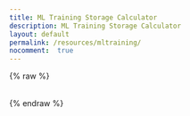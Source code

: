 ```yaml
---
title: ML Training Storage Calculator
description: ML Training Storage Calculator
layout: default
permalink: /resources/mltraining/
nocomment:  true
---
```

{% raw %}
<style>
  /* ML Storage Calculator styles */
  #ml-storage-calculator-app {
    font-family: Arial, sans-serif;
    margin: 2rem 0;
  }
  #ml-storage-calculator-app .field {
    display: flex;
    flex-direction: column;
    align-items: flex-end;
    margin-top: 1rem;
  }
  #ml-storage-calculator-app label {
    margin-bottom: 0.5rem;
  }
  #ml-storage-calculator-app input,
  #ml-storage-calculator-app select {
    width: 200px;
  }
  #ml-storage-calculator-app table {
    width: 100%;
    border-collapse: collapse;
    margin-top: 2rem;
  }
  #ml-storage-calculator-app th,
  #ml-storage-calculator-app td {
    border: 1px solid #ccc;
    padding: 0.5rem;
    text-align: left;
  }
  #ml-storage-calculator-app th {
    background: #f5f5f5;
  }
  .right {
    text-align: right;
  }
</style>

<div id="ml-storage-calculator-app"></div>

<script src="https://unpkg.com/mithril/mithril.js"></script>
<script>
  // ML Storage Calculator injected into Jekyll markdown page
  (function() {
    const Calculator = {
      params: 8,
      scale: 'B',
      checkpoints: 1,
      corpus: 0,
      gpus: 16,
      storagePerGpu: 300,

      view() {
        const { params, scale, checkpoints, corpus, gpus, storagePerGpu } = Calculator;
        const p = Math.max(0, parseFloat(params) || 0);
        const cp = Math.max(0, parseFloat(checkpoints) || 0);
        const corp = Math.max(0, parseFloat(corpus) || 0);
        const ng = Math.max(0, parseFloat(gpus) || 0);
        const spg = Math.max(0, parseFloat(storagePerGpu) || 0);

        const scaleFactor = scale === 'M' ? 1e6 : 1e9;
        const modelSizeBytes = p * scaleFactor * 12;
        const totalModelBytes = modelSizeBytes * cp;
        const toTB = x => x / Math.pow(1024, 4);
        const corpusTB = corp / 1024;
        const sharedTB = (ng * spg) / 1024;
        const requiredTB = toTB(totalModelBytes) + corpusTB;
        const freeCap = sharedTB > 0 ? (sharedTB - requiredTB) / sharedTB : 0;

        return m("div#ml-storage-calculator-app", [
          m("fieldset", [
            m("legend", "Model"),
            m("div.field", [
              m("label", "Number of parameters:"),
              m("input[type=number][min=0][step=1]", {
                value: params,
                oninput: e => Calculator.params = e.target.value
              })
            ]),
            m("div.field", [
              m("label", "Parameter scaling:"),
              m("select", {
                value: scale,
                onchange: e => Calculator.scale = e.target.value
              }, [
                m("option[value=M]", "Millions (M)"),
                m("option[value=B]", "Billions (B)")
              ])
            ]),
            m("div.field", [
              m("label", "Retained checkpoints:"),
              m("input[type=number][min=0][step=1]", {
                value: checkpoints,
                oninput: e => Calculator.checkpoints = e.target.value
              })
            ]),
            m("div.field", [
              m("label", "Training corpus size (GB):"),
              m("input[type=number][min=0][step=0.01]", {
                value: corpus,
                oninput: e => Calculator.corpus = e.target.value
              })
            ])
          ]),
          m("fieldset", [
            m("legend", "Infrastructure"),
            m("div.field", [
              m("label", "Number of GPUs:"),
              m("input[type=number][min=0][step=1]", {
                value: gpus,
                oninput: e => Calculator.gpus = e.target.value
              })
            ]),
            m("div.field", [
              m("label", "Storage per GPU (GB):"),
              m("input[type=number][min=0][step=1]", {
                value: storagePerGpu,
                oninput: e => Calculator.storagePerGpu = e.target.value
              })
            ])
          ]),
          m("table", [
            m("thead", m("tr", [ m("th", "Metric"), m("th", "Value") ])),
            m("tbody", [
              m("tr", [ m("td", "Total shared storage"), m("td.right", sharedTB.toFixed(3) + " TB") ]),
              m("tr", [ m("td", "Total required storage"), m("td.right", requiredTB.toFixed(3) + " TB") ]),
              m("tr", [ m("td", "Free capacity"), m("td.right", (freeCap * 100).toFixed(2) + "%") ])
            ])
          ])
        ]);
      }
    };

    m.mount(document.getElementById('ml-storage-calculator-app'), Calculator);
  })();
</script>
{% endraw %}

